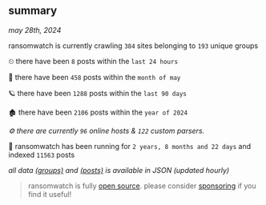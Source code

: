 
## summary
_may 28th, 2024_

ransomwatch is currently crawling `384` sites belonging to `193` unique groups

⏲ there have been `8` posts within the `last 24 hours`

🦈 there have been `458` posts within the `month of may`

🪐 there have been `1288` posts within the `last 90 days`

🏚 there have been `2106` posts within the `year of 2024`

_⚙️ there are currently `96` online hosts & `122` custom parsers._

🦕 ransomwatch has been running for `2 years, 8 months and 22 days` and indexed `11563` posts

_all data  [(groups)](http://ransomwhat.telemetry.ltd/groups) and [(posts)](http://ransomwhat.telemetry.ltd/posts) is available in JSON (updated hourly)_

> ransomwatch is fully [open source](https://github.com/joshhighet/ransomwatch#ransomwatch--). please consider [sponsoring](https://github.com/sponsors/joshhighet) if you find it useful!
